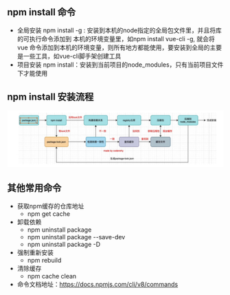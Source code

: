 ## npm install 命令
+ 全局安装 npm install -g : 安装到本机的node指定的全局包文件里，并且将库的可执行命令添加到 本机的环境变量里，如npm install vue-cli -g, 就会将vue 命令添加到本机的环境变量，则所有地方都能使用，要安装到全局的主要是一些工具，如vue-cli脚手架创建工具
+ 项目安装 npm install：安装到当前项目的node_modules，只有当前项目文件下才能使用

## npm install 安装流程
![avatar](./npm.png)


## 其他常用命令

+ 获取npm缓存的仓库地址
  + npm get cache
+ 卸载依赖
  + npm uninstall package
  + npm uninstall package --save-dev
  + npm uninstall package -D 
+ 强制重新安装
  + npm rebuild
+ 清除缓存
  + npm cache clean
+ 命令文档地址：https://docs.npmjs.com/cli/v8/commands